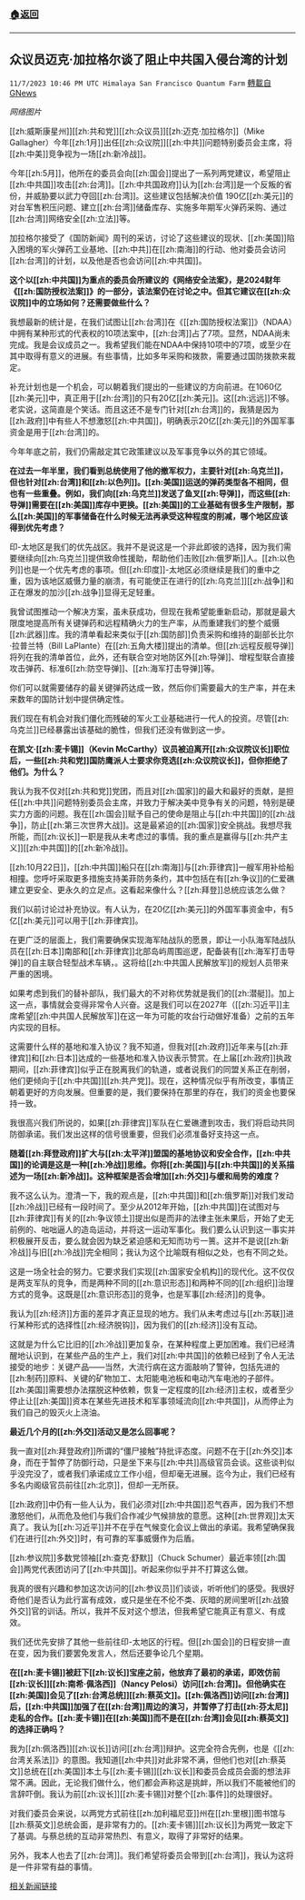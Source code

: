 ###  [:house:返回](README.md)
---


## 众议员迈克·加拉格尔谈了阻止中共国入侵台湾的计划
`11/7/2023 10:46 PM UTC Himalaya San Francisco Quantum Farm` [轉載自GNews](https://gnews.org/articles/1938901)

*网络图片*

[[zh:威斯康星州]][[zh:共和党]][[zh:众议员]][[zh:迈克·加拉格尔]]（Mike Gallagher）今年[[zh:1月]]出任[[zh:众议院]][[zh:中共]]问题特别委员会主席，将[[zh:中美]]竞争视为一场[[zh:新冷战]]。

今年[[zh:5月]]，他所在的委员会向[[zh:国会]]提出了一系列两党建议，希望阻止[[zh:中共国]]攻击[[zh:台湾]]。[[zh:中共国政府]]认为[[zh:台湾]]是一个反叛的省份，并威胁要以武力夺回[[zh:台湾]]。这些建议包括解决价值 190亿[[zh:美元]]的对台军售积压问题、建立[[zh:台湾]]储备库存、实施多年期军火弹药采购、通过[[zh:台湾]]网络安全[[zh:立法]]等。

加拉格尔接受了《国防新闻》周刊的采访，讨论了这些建议的现状、[[zh:美国]]陷入困境的军火弹药工业基地、[[zh:中共]]在[[zh:南海]]的行动、他对委员会访问[[zh:台湾]]的计划，以及他是否也会访问[[zh:中共国]]。

**这个以[[zh:中共国]]为重点的委员会所建议的《网络安全法案》，是2024财年《[[zh:国防授权法案]]》的一部分，该法案仍在讨论之中。但其它建议在[[zh:众议院]]中的立场如何？还需要做些什么？**

我想最新的统计是，在我们试图让[[zh:台湾]]在《[[zh:国防授权法案]]》（NDAA）中拥有某种形式的代表权的10项法案中，[[zh:台湾]]占了7项。显然，NDAA尚未完成。我是会议成员之一。我希望我们能在NDAA中保持10项中的7项，或至少在其中取得有意义的进展。有些事情，比如多年采购和拨款，需要通过国防拨款来裁定。

补充计划也是一个机会，可以朝着我们提出的一些建议的方向前进。在1060亿[[zh:美元]]中，真正用于[[zh:台湾]]的只有20亿[[zh:美元]]。这[[zh:远远]]不够。老实说，这简直是个笑话。而且这还不是专门针对[[zh:台湾]]的，我猜是因为[[zh:政府]]中有些人不想激怒[[zh:中共国]]，明确表示20亿[[zh:美元]]的外国军事资金是用于[[zh:台湾]]的。

今年年底之前，我们仍需敲定其它政策建议以及军事竞争以外的其它领域。

**在过去一年半里，我们看到总统使用了他的撤军权力，主要针对[[zh:乌克兰]]，但也针对[[zh:台湾]]和[[zh:以色列]]。[[zh:美国]]运送的弹药类型各不相同，但也有一些重叠。例如，我们向[[zh:乌克兰]]发送了鱼叉[[zh:导弹]]，而这些[[zh:导弹]]需要在[[zh:美国]]库存中更换。[[zh:美国]]的工业基础有很多生产限制，那么[[zh:美国]]的军事储备在什么时候无法再承受这种程度的削减，哪个地区应该得到优先考虑？**

印-太地区是我们的优先战区。我并不是说这是一个非此即彼的选择，因为我们需要继续向[[zh:乌克兰]]提供致命性援助，帮助他们击败[[zh:俄罗斯]]人。[[zh:以色列]]也是一个优先考虑的事项。但[[zh:印度]]-太地区必须继续是我们的重中之重，因为该地区威慑力量的崩溃，有可能使正在进行的[[zh:乌克兰]][[zh:战争]]和正在爆发的加沙[[zh:战争]]显得无足轻重。

我曾试图推动一个解决方案，虽未获成功，但现在我希望能重新启动，那就是最大限度地提高所有关键弹药和远程精确火力的生产率，从而重建我们的整个威慑[[zh:武器]]库。我的清单看起来类似于[[zh:国防部]]负责采购和维持的副部长比尔·拉普兰特（Bill LaPlante）在[[zh:五角大楼]]提出的清单。但[[zh:远程反舰导弹]]将列在我的清单首位，此外，还有联合空对地防区外[[zh:导弹]]、增程型联合直接攻击弹药、标准6[[zh:防空导弹]]、[[zh:海军打击导弹]]等。

你们可以就需要储存的最关键弹药达成一致，然后你们需要最大的生产率，并在未来数年的国防计划中提供确定性。

我们现在有机会对我们僵化而残破的军火工业基础进行一代人的投资。尽管[[zh:乌克兰]]已经暴露出该基础的脆性，但我们还没有做到这一步。

**在凯文·[[zh:麦卡锡]]（Kevin McCarthy）议员被迫离开[[zh:众议院议长]]职位后，一些[[zh:共和党]]国防鹰派人士要求你竞选[[zh:众议院议长]]，但你拒绝了他们。为什么？**

我认为我不仅对[[zh:共和党]]党团，而且对[[zh:国家]]的最大和最好的贡献，是担任[[zh:中共]]问题特别委员会主席，并致力于解决美中竞争有关的问题，特别是硬实力方面的问题。我在[[zh:国会]]赋予自己的使命是阻止与[[zh:中共国]]的[[zh:战争]]，防止[[zh:第三次世界大战]]。这是最紧迫的[[zh:国家]]安全挑战。我想尽我所能，而[[zh:议长]]一职是我从未考虑过的事情。我的重点是赢得与[[zh:共产主义]][[zh:中共国]]的[[zh:新冷战]]。

[[zh:10月22日]]，[[zh:中共国]]船只在[[zh:南海]]与[[zh:菲律宾]]一艘军用补给船相撞。您呼吁采取更多措施支持美菲防务条约，其中包括在有[[zh:争议]]的仁爱礁建立更安全、更永久的立足点。这看起来像什么？[[zh:拜登]]总统应该怎么做？

我们以前讨论过补充协议。有人认为，在20亿[[zh:美元]]的外国军事资金中，有5亿[[zh:美元]]可以用于[[zh:菲律宾]]。

在更广泛的层面上，我们需要确保实现海军陆战队的愿景，即让一小队海军陆战队员在[[zh:日本]]南部和[[zh:菲律宾]]北部岛屿周围巡逻，配备装有[[zh:海军打击导弹]]的自主联合轻型战术车辆，。这将给[[zh:中共国人民解放军]]的规划人员带来严重的困境。

如果考虑到我们的替补部队，我们最大的不对称优势就是我们的[[zh:潜艇]]。加上这一点，事情就会变得非常令人兴奋。这是我们可以在2027年（[[zh:习近平]]主席希望[[zh:中共国人民解放军]]在这一年为可能的攻台行动做好准备）之前的五年内实现的目标。

这需要什么样的基地和准入协议？我不知道，但我对[[zh:政府]]近年来与[[zh:菲律宾]]和[[zh:日本]]达成的一些基地和准入协议表示赞赏。在上届[[zh:政府]]执政期间，[[zh:菲律宾]]似乎正在脱离我们的轨道，或者说我们的同盟关系正在削弱，他们更倾向于[[zh:中共国]][[zh:共产党]]。现在，这种情况似乎有所改变，事情正朝着更好的方向发展。但重要的是，我们要保持在那里的存在，我们的资金也要保持一致。

我很高兴我们所说的，如果[[zh:菲律宾]]军队在仁爱礁遭到攻击，我们将启动共同防御承诺。我们发出这样的信号很重要，但我们必须准备好支持这一点。

**随着[[zh:拜登政府]]扩大与[[zh:太平洋]]盟国的基地协议和安全合作，[[zh:中共国]]的论调是这是一种[[zh:冷战]]思维。你将[[zh:美国]]与[[zh:中共国]]的关系描述为一场[[zh:新冷战]]。这种框架是否会增加[[zh:外交]]与缓和局势的难度？**

我不这么认为。澄清一下，我的观点是，[[zh:中共国]]和[[zh:俄罗斯]]对我们发动[[zh:冷战]]已经有一段时间了。至少从2012年开始，[[zh:中共国]]在试图对与[[zh:菲律宾]]有关的[[zh:争议领土]]提出似是而非的法律主张未果后，开始了史无前例的、咄咄逼人的造岛运动，并将这一运动军事化。我们要么认识到这一事实并积极展开反击，要么就会因为缺乏紧迫感和无知而功亏一篑。这并不是说[[zh:新冷战]]与旧[[zh:冷战]]完全相同；我认为这个比喻既有相似之处，也有不同之处。

这是一场全社会的努力。它要求我们实现[[zh:国家安全机构]]的现代化。这不仅仅是两支军队的竞争，而是两种不同的[[zh:意识形态]]和两种不同的[[zh:组织]]治理方式的竞争。这既是[[zh:意识形态]]的竞争，也是军事[[zh:经济]]的竞争。

我认为[[zh:经济]]方面的差异才真正显现的地方。我们从未考虑过与[[zh:苏联]]进行某种形式的选择性[[zh:经济脱钩]]，因为我们的[[zh:经济]]没有互动。

这就是为什么它比旧的[[zh:冷战]]更加复杂，在某种程度上更加困难。我们已经清醒地认识到，在某些产品的生产上，我们对[[zh:中共国]]的依赖已经到了令人无法接受的地步：关键产品——当然，大流行病在这方面敲响了警钟，包括先进的[[zh:制药]]原料、关键的矿物加工、太阳能电池板和电动汽车电池的子部件。[[zh:美国]]需要想办法摆脱这种依赖，恢复一定程度的[[zh:经济]]主权，或者至少停止让[[zh:美国]]资本在某些先进技术和军事领域流向[[zh:中共国]]，从而停止为我们自己的毁灭火上浇油。

**最近几个月的[[zh:外交]]活动又是怎么回事呢？**

我一直对[[zh:拜登政府]]所谓的“僵尸接触”持批评态度。问题不在于[[zh:外交]]本身，而在于暂停了防御行动，只是坐下来与[[zh:中共]]高级官员会谈。这些谈判似乎没完没了，或者我们承诺成立工作小组，但却毫无进展。迄今为止，我们已经有多名内阁级官员前往[[zh:北京]]，但却一无所获。

[[zh:政府]]中仍有一些人认为，我们必须对[[zh:中共国]]忍气吞声，因为我们不想激怒他们，从而危及他们与我们合作减少气候排放的意愿。这种[[zh:世界观]]太天真了。我认为[[zh:习近平]]并不在乎在气候变化会议上做出的承诺。我希望确保我们在进行[[zh:外交]]时，有可靠的军事威慑作为后盾。

[[zh:参议院]]多数党领袖[[zh:查克·舒默]]（Chuck Schumer）最近率领[[zh:国会]]两党代表团访问了[[zh:中共国]]。听起来你似乎并不打算这么做。

我真的很有兴趣和参加这次访问的[[zh:参议员]]们谈谈，听听他们的感受。我很好奇他们是否认为此行富有成效，或只是坐在不伦不类、灰暗的房间里听[[zh:战狼外交]]官的训话。所以，我并不反对这个想法，但我希望它能真正有意义、有成效。

我们还优先安排了其他一些前往印-太地区的行程。但[[zh:国会]]的日程安排一直在变，因为我们要罢免发言人，然后还要争论几个星期。

**在[[zh:麦卡锡]]被赶下[[zh:议长]]宝座之前，他放弃了最初的承诺，即效仿前[[zh:议长]][[zh:南希·佩洛西]]（Nancy Pelosi）访问[[zh:台湾]]。但他确实在[[zh:美国]]会见了[[zh:台湾总统]][[zh:蔡英文]]。[[zh:佩洛西]]访问[[zh:台湾]]后，[[zh:中共国]]加强了在[[zh:台湾]]周边的演习，并暂停了打击[[zh:芬太尼]]走私的合作。[[zh:麦卡锡]]在[[zh:美国]]而不是在[[zh:台湾]]会见[[zh:蔡英文]]的选择正确吗？**

我为[[zh:佩洛西]][[zh:议长]]访问[[zh:台湾]]辩护。这完全符合先例，也是《[[zh:台湾关系法]]》的意图。我知道[[zh:中共]]对此非常不满，但他们也对[[zh:蔡英文]]总统在[[zh:美国]]本土与[[zh:麦卡锡]][[zh:议长]]和委员会成员会面的想法非常不满。因此，无论我们做什么，他们都会声称这是挑衅，所以我们不能被他们的言辞吓倒。我认为前[[zh:议长]][[zh:麦卡锡]]对整个[[zh:事件]]的处理很好。

对我们委员会来说，以两党方式前往[[zh:加利福尼亚]]州在[[zh:里根]]图书馆与[[zh:蔡英文]]总统会面，是非常有力的。[[zh:麦卡锡]][[zh:议长]]为两党一致定下了基调。与蔡总统的互动非常热烈、有意义，取得了非常好的结果。

另外，我本人也去了[[zh:台湾]]。我们希望将委员会带到[[zh:台湾]]，我认为这将是一件非常有益的事情。

[相关新闻链接](https://www.defensenews.com/congress/2023/11/06/rep-mike-gallagher-previews-plans-to-deter-china-from-invading-taiwan/)

